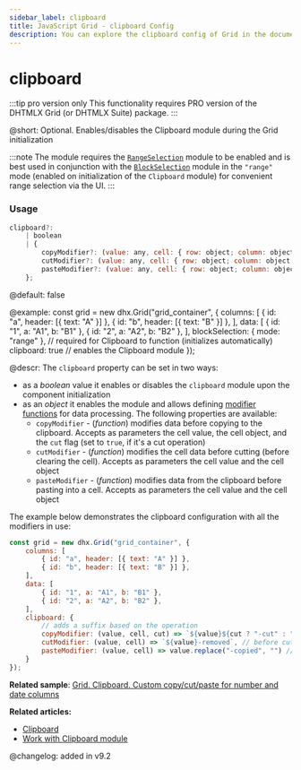 ```yaml
---
sidebar_label: clipboard
title: JavaScript Grid - clipboard Config 
description: You can explore the clipboard config of Grid in the documentation of the DHTMLX JavaScript UI library. Browse developer guides and API reference, try out code examples and live demos, and download a free 30-day evaluation version of DHTMLX Suite.
---
```


# clipboard

:::tip pro version only 
This functionality requires PRO version of the DHTMLX Grid (or DHTMLX Suite) package.
:::

@short: Optional. Enables/disables the Clipboard module during the Grid initialization

:::note
The module requires the [`RangeSelection`](grid/usage_rangeselection.md) module to be enabled and is best used in conjunction with the [`BlockSelection`](grid/usage_blockselection.md) module in the `"range"` mode (enabled on initialization of the `Clipboard` module) for convenient range selection via the UI.
:::

### Usage

~~~jsx
clipboard?:
    | boolean
    | {
        copyModifier?: (value: any, cell: { row: object; column: object }, cut: boolean) => string;
        cutModifier?: (value: any, cell: { row: object; column: object }) => string;
        pasteModifier?: (value: any, cell: { row: object; column: object }) => any;
    };
~~~

@default: false

@example:
const grid = new dhx.Grid("grid_container", {
    columns: [
        { id: "a", header: [{ text: "A" }] },
        { id: "b", header: [{ text: "B" }] },
    ],
    data: [
        { id: "1", a: "A1", b: "B1" },
        { id: "2", a: "A2", b: "B2" },
    ],
    blockSelection: { mode: "range" }, // required for Clipboard to function (initializes automatically)
    clipboard: true // enables the Clipboard module
});

@descr:
The `clipboard` property can be set in two ways:

- as a *boolean* value it enables or disables the `clipboard` module upon the component initialization
- as an *object* it enables the module and allows defining [modifier functions](grid/usage_clipboard.md/#using-formatter-functions) for data processing. The following properties are available:
    - `copyModifier` - (*function*) modifies data before copying to the clipboard. Accepts as parameters the cell value, the cell object, and the `cut` flag (set to `true`, if it's a cut operation)
    - `cutModifier` - (*function*) modifies the cell data before cutting (before clearing the cell). Accepts as parameters the cell value and the cell object
    - `pasteModifier` - (*function*) modifies data from the clipboard before pasting into a cell. Accepts as parameters the cell value and the cell object

The example below demonstrates the clipboard configuration with all the modifiers in use:

~~~jsx
const grid = new dhx.Grid("grid_container", {
    columns: [
        { id: "a", header: [{ text: "A" }] },
        { id: "b", header: [{ text: "B" }] },
    ],
    data: [
        { id: "1", a: "A1", b: "B1" },
        { id: "2", a: "A2", b: "B2" },
    ],
    clipboard: {
        // adds a suffix based on the operation
        copyModifier: (value, cell, cut) => `${value}${cut ? "-cut" : "-copied"}`, 
        cutModifier: (value, cell) => `${value}-removed`, // before cutting a value
        pasteModifier: (value, cell) => value.replace("-copied", "") // removes the suffix on pasting
    }
});
~~~

**Related sample**: [Grid. Clipboard. Custom copy/cut/paste for number and date columns](https://snippet.dhtmlx.com/dfj49xah)

**Related articles:** 
- [Clipboard](grid/configuration.md/#clipboard)
- [Work with Clipboard module](grid/usage_clipboard.md)

@changelog: added in v9.2